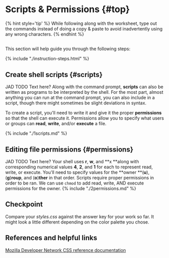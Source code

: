 # Scripts & Permissions {#top}

{% hint style='tip' %}
While following along with the worksheet, type out the commands instead of doing a copy & paste to avoid inadvertently using any wrong characters.
{% endhint %}

<!-- trick markdown to give me a little space between these two sections of text -->
## 

This section will help guide you through the following steps:

{% include "./instruction-steps.html" %}


## Create shell scripts {#scripts} <span class="navigate-top"><a href="#top" title="Take me to the top of page"><i class="fa fa-chevron-circle-up" aria-hidden="true"></i></a></span>
JAD TODO Text here?
Along with the command prompt, **scripts** can also be written as programs to be interpreted by the shell. For the most part, almost anything you can run at the command prompt, you can also include in a script, though there might sometimes be slight deviations in syntax.

To create a script, you'll need to write it and give it the proper **permissions** so that the shell can execute it. Permissions allow you to specify what users or groups can **read**, **write**, and/or **execute** a file.

{% include "./1scripts.md" %}

## Editing file permissions {#permissions} <span class="navigate-top"><a href="#top" title="Take me to the top of page"><i class="fa fa-chevron-circle-up" aria-hidden="true"></i></a></span>
JAD TODO Text here?
  Your shell uses **r**, **w**, and **x **along with corresponding numerical values **4**, **2**, and **1** for each to represent read, write, or execute. You'll need to specify values for the **owner **\(**u**\), \(**g**\)**roup**, and \(**o**\)**ther** in that order. Scripts require proper permissions in order to be ran. We can use `chmod` to add read, write, AND execute permissions for the owner.
{% include "./2permissions.md" %}

<!-- trick markdown to give me a little space between these two sections of text -->
## 

## Checkpoint <span class="navigate-top"><a href="#top" title="Take me to the top of page"><i class="fa fa-chevron-circle-up" aria-hidden="true"></i></a></span>
Compare your _styles.css_ against the answer key for your work so far. It might look a little different depending on the color palette you chose.  


<!-- trick markdown to give me a little space between these two sections of text -->
## 


## References and helpful links <span class="navigate-top"><a href="#top" title="Take me to the top of page"><i class="fa fa-chevron-circle-up" aria-hidden="true"></i></a></span>
[Mozilla Developer Network CSS reference documentation](https://developer.mozilla.org/en-US/docs/Web/CSS/Reference)



